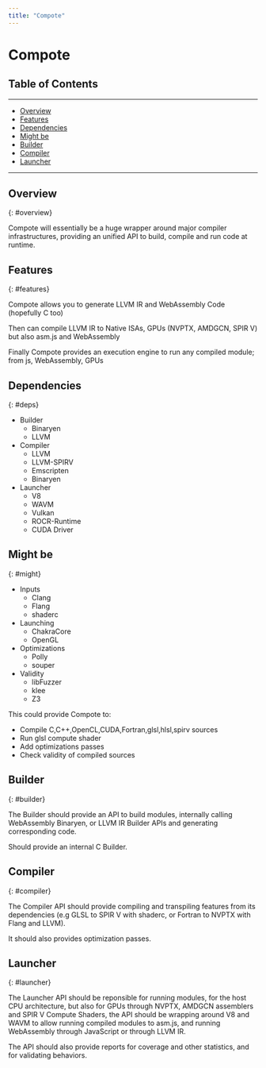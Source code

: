 ```yaml
---
title: "Compote"
---
```


# Compote

## Table of Contents 

---

* [Overview](#overview)
* [Features](#features)
* [Dependencies](#deps)
* [Might be](#might)
* [Builder](#builder)
* [Compiler](#compiler)
* [Launcher](#launcher)

---

## Overview
{: #overview}

Compote will essentially be a huge wrapper around major compiler infrastructures, providing an unified API to build, compile and run code at runtime.

## Features
{: #features}

Compote allows you to generate LLVM IR and WebAssembly Code (hopefully C too)

Then can compile LLVM IR to Native ISAs, GPUs (NVPTX, AMDGCN, SPIR V) but also asm.js and WebAssembly

Finally Compote provides an execution engine to run any compiled module; from js, WebAssembly, GPUs

<canvas src="/assets/nomnoml/compote-flow.nomnoml" class="canvas-nomnoml"></canvas>


## Dependencies
{: #deps}

* Builder
    * Binaryen
    * LLVM
* Compiler
    * LLVM
    * LLVM-SPIRV
    * Emscripten
    * Binaryen
* Launcher
    * V8
    * WAVM
    * Vulkan
    * ROCR-Runtime
    * CUDA Driver

## Might be
{: #might}

* Inputs
    * Clang
    * Flang
    * shaderc
* Launching
    * ChakraCore
    * OpenGL
* Optimizations
    * Polly
    * souper
* Validity
    * libFuzzer
    * klee
    * Z3

This could provide Compote to: 
* Compile C,C++,OpenCL,CUDA,Fortran,glsl,hlsl,spirv sources
* Run glsl compute shader
* Add optimizations passes
* Check validity of compiled sources

## Builder
{: #builder}

The Builder should provide an API to build modules, internally calling WebAssembly Binaryen, or LLVM IR Builder APIs and generating corresponding code.

Should provide an internal C Builder.

## Compiler
{: #compiler}

The Compiler API should provide compiling and transpiling features from its dependencies (e.g GLSL to SPIR V with shaderc, or Fortran to NVPTX with Flang and LLVM).

It should also provides optimization passes.

## Launcher
{: #launcher}

The Launcher API should be reponsible for running modules, for the host CPU architecture, but also for GPUs through NVPTX, AMDGCN assemblers and SPIR V Compute Shaders, the API should be wrapping around V8 and WAVM to allow running compiled modules to asm.js, and running WebAssembly through JavaScript or through LLVM IR.

The API should also provide reports for coverage and other statistics, and for validating behaviors.